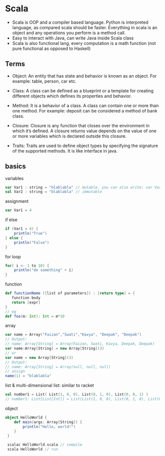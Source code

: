Scala
=====
* Scala is OOP and a compiler based language. Python is interpreted language, as compared scala should be faster. Everything in scala is an object and any operations you perform is a method call. 
 * Easy to interact with Java, can write Java inside Scala class
 * Scala is also functional lang, every computation is a math function (not pure functional as opposed to Haskell)

Terms
-----
* Object: An entity that has state and behavior is known as an object. For example: table, person, car etc.

* Class: A class can be defined as a blueprint or a template for creating different objects which defines its properties and behavior.

* Method: It is a behavior of a class. A class can contain one or more than one method. For example: deposit can be considered a method of bank class.

* Closure: Closure is any function that closes over the environment in which it’s defined. A closure returns value depends on the value of one or more variables which is declared outside this closure.

* Traits: Traits are used to define object types by specifying the signature of the supported methods. It is like interface in java.

basics
----

variables
```scala
var Var1 : string = "blablabla" // mutable. you can also write: var Var1 = "blablabla"
val Var2 : string = "blablabla" // immutable
```
assignment
```scala
var Var1 = 4
```

if else 
```scala
if (Var1 = 4) {
    println("True")
} else {
    println("False")
}
```

for loop
```scala
for( i <- 1 to 10) {
    println("do something" + i)
}
```

function
```scala
def functionName ([list of parameters]) : [return type] = {
   function body
   return [expr]
}
// eg
def foo(m: Int): Int = m*10
```

array 
```scala
var name = Array("Faizan","Swati","Kavya", "Deepak", "Deepak")
// Output:
// name: Array[String] = Array(Faizan, Swati, Kavya, Deepak, Deepak)
var name:Array[String] = new Array[String](3)
// or
var name = new Array[String](3)
// Output:
// name: Array[String] = Array(null, null, null)
// assign
name(1) = "blablabla"
```

list & multi-dimensional list: similar to racket
```scala
val number1 = List( List(1, 0, 0), List(0, 1, 0), List(0, 0, 1) )
// number1: List[List[Int]] = List(List(1, 0, 0), List(0, 1, 0), List(0, 0, 1))
```

object 
```scala
object HelloWorld {
    def main(args: Array[String]) {
        println("Hello, world!")
    }
 }

 scalac HelloWorld.scala // compile 
 scala HelloWorld // run
```


